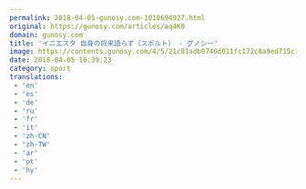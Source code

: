 ```yaml
---
permalink: 2018-04-05-gunosy.com-1010694927.html
original: https://gunosy.com/articles/aq4K0
domain: gunosy.com
title: 'イニエスタ 自身の将来語らず（スポルト） - グノシー'
image: https://contents.gunosy.com/4/5/21c81adb0746d011fc172c8a9ed715c1_content.jpg
date: 2018-04-05 10:39:23
category: sport
translations: 
 - 'en'
 - 'es'
 - 'de'
 - 'ru'
 - 'fr'
 - 'it'
 - 'zh-CN'
 - 'zh-TW'
 - 'ar'
 - 'pt'
 - 'hy'
---
```


